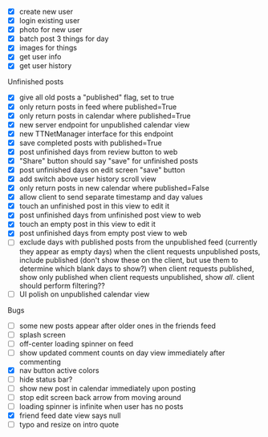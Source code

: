 - [x] create new user
- [x] login existing user
- [x] photo for new user
- [x] batch post 3 things for day
- [x] images for things
- [x] get user info
- [x] get user history

Unfinished posts
- [x] give all old posts a "published" flag, set to true
- [x] only return posts in feed where published=True
- [x] only return posts in calendar where published=True
- [x] new server endpoint for unpublished calendar view
- [x] new TTNetManager interface for this endpoint
- [x] save completed posts with published=True
- [x] post unfinished days from review button to web
- [x] "Share" button should say "save" for unfinished posts
- [x] post unfinished days on edit screen "save" button
- [x] add switch above user history scroll view
- [x] only return posts in new calendar where published=False
- [x] allow client to send separate timestamp and day values
- [x] touch an unfinished post in this view to edit it
- [x] post unfinished days from unfinished post view to web
- [x] touch an empty post in this view to edit it
- [x] post unfinished days from empty post view to web
- [ ] exclude days with published posts from the unpublished feed (currently they appear as empty days)
    when the client requests unpublished posts, include published (don't show
    these on the client, but use them to determine which blank days to show?)
    when client requests published, show only published
    when client requests unpublished, show *all*. client should perform
    filtering??
- [ ] UI polish on unpublished calendar view

Bugs
- [ ] some new posts appear after older ones in the friends feed
- [ ] splash screen
- [ ] off-center loading spinner on feed
- [ ] show updated comment counts on day view immediately after commenting
- [x] nav button active colors
- [ ] hide status bar?
- [ ] show new post in calendar immediately upon posting
- [ ] stop edit screen back arrow from moving around
- [ ] loading spinner is infinite when user has no posts
- [x] friend feed date view says null
- [ ] typo and resize on intro quote
